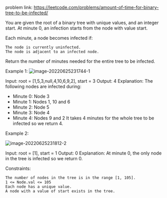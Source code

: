 problem link: https://leetcode.com/problems/amount-of-time-for-binary-tree-to-be-infected/ 

You are given the root of a binary tree with unique values, and an integer start. At minute 0, an infection starts from the node with value start.

Each minute, a node becomes infected if:

    The node is currently uninfected.
    The node is adjacent to an infected node.

Return the number of minutes needed for the entire tree to be infected.

Example 1:
![image-20220625231744-1](https://github.com/SnowScriptWinterOfCode/LeetCode_Q/assets/97434896/0639a19c-2c4c-4770-95c2-d5541fd5c0c1)

Input: root = [1,5,3,null,4,10,6,9,2], start = 3
Output: 4
Explanation: The following nodes are infected during:
- Minute 0: Node 3
- Minute 1: Nodes 1, 10 and 6
- Minute 2: Node 5
- Minute 3: Node 4
- Minute 4: Nodes 9 and 2
It takes 4 minutes for the whole tree to be infected so we return 4.

Example 2:

![image-20220625231812-2](https://github.com/SnowScriptWinterOfCode/LeetCode_Q/assets/97434896/cb9fd0b2-a1e9-422f-8b0d-a1c82f825c63)

Input: root = [1], start = 1
Output: 0
Explanation: At minute 0, the only node in the tree is infected so we return 0.

 

Constraints:

    The number of nodes in the tree is in the range [1, 105].
    1 <= Node.val <= 105
    Each node has a unique value.
    A node with a value of start exists in the tree.
